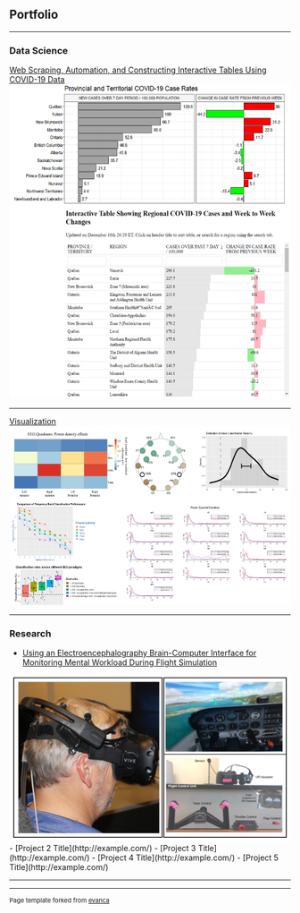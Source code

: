 ## Portfolio

---

### Data Science 

[Web Scraping, Automation, and Constructing Interactive Tables Using COVID-19 Data](/covid_table_files/covid_table2.html)
<img src="images/covid2.png?raw=true" style="width:550px;height:561.76px;"/>

---
[Visualization](/pdf/sample_presentation.pdf)
<img src="images/visualization.png?raw=true" style="width:550px;height:320px;"/>

---

### Research

- [Using an Electroencephalography Brain-Computer Interface for Monitoring Mental Workload 
During Flight Simulation](/pdf/Fraser_ISAP_2021.pdf)
<img src="images/bci.png?raw=true"/>
- [Project 2 Title](http://example.com/)
- [Project 3 Title](http://example.com/)
- [Project 4 Title](http://example.com/)
- [Project 5 Title](http://example.com/)

---




---
<p style="font-size:11px">Page template forked from <a href="https://github.com/evanca/quick-portfolio">evanca</a></p>
<!-- Remove above link if you don't want to attibute -->
